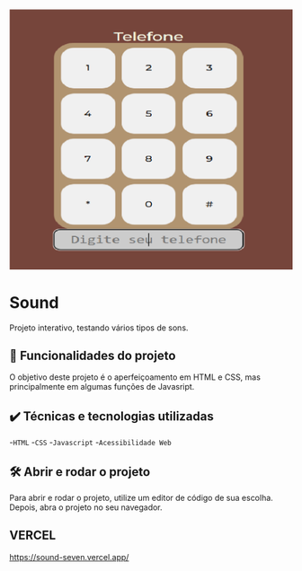 
<img src="./images/screenshot.png" alt="Sound">

# Sound

Projeto interativo, testando vários tipos de sons. 

## 🔨 Funcionalidades do projeto

O objetivo deste projeto é o aperfeiçoamento em HTML e CSS, mas principalmente em algumas funções de Javasript. 

## ✔️ Técnicas e tecnologias utilizadas

-`HTML`
-`CSS`
-`Javascript`
-`Acessibilidade Web`

## 🛠️ Abrir e rodar o projeto

Para abrir e rodar o projeto, utilize um editor de código de sua escolha.
Depois, abra o projeto no seu navegador.

## VERCEL 
https://sound-seven.vercel.app/
